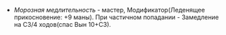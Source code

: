 - *Морозная медлительность* - мастер, Модификатор(Леденящее прикосновение: +9 маны). При частичном попадании - Замедление на СЗ/4 ходов(спас Вын 10+СЗ).